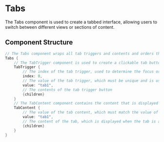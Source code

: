 # Tabs

The Tabs component is used to create a tabbed interface, allowing users to switch between different views or sections of content.

## Component Structure

```rust
// The Tabs component wraps all tab triggers and contents and orders them based on their index.
Tabs {
    // The TabTrigger component is used to create a clickable tab button that switches the active tab.
    TabTrigger {
        // The index of the tab trigger, used to determine the focus order of the tabs.
        index: 0,
        // The value of the tab trigger, which must be unique and is used to identify the active tab.
        value: "tab1",
        // The contents of the tab trigger button
        {children}
    }
    // The TabContent component contains the content that is displayed when the corresponding tab is active.
    TabContent {
        // The value of the tab content, which must match the value of the corresponding TabTrigger to be displayed.
        value: "tab1",
        // The content of the tab, which is displayed when the tab is active.
        {children}
    }
}
```